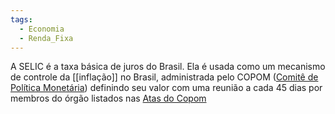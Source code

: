 ```yaml
---
tags:
  - Economia
  - Renda_Fixa
---
```

A SELIC é a taxa básica de juros do Brasil. Ela é usada como um mecanismo de controle da [[inflação]] no Brasil, administrada pelo COPOM ([Comitê de Política Monetária](Comitê%20de%20Política%20Monetária.md)) definindo seu valor com uma reunião a cada 45 dias por membros do órgão listados nas [Atas do Copom](Atas%20do%20Copom.md)  